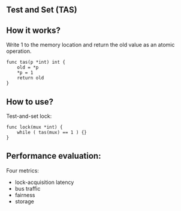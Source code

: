 Test and Set (TAS)
---

How it works?
---
Write 1 to the memory location and return the old value as an atomic operation.
```
func tas(p *int) int {
    old = *p
    *p = 1
    return old
}
```

How to use?
---
Test-and-set lock:
```
func lock(mux *int) {
    while ( tas(mux) == 1 ) {}
}
```

Performance evaluation:
---
Four metrics:<br/>
- lock-acquisition latency
- bus traffic
- fairness
- storage

